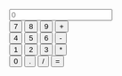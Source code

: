 <html>
<head>
<meta charset="utf-8">
<title>Calculator </title>
	<link rel="stylesheet" href="style.css">
</head>
<body>
	<script>
	function calcNumbers(result){
		form.displayResult.value=form.displayResult.value+result;	
	}
	</script>
	<div class="container">
		<form name="form">
		<div class="display">
			<input type="text" placeholder="0" name="displayResult" />
		</div>
			<div class="buttons">
			  <div class="row">
				<input type="button" name="b7" value="7" onClick="calcNumbers(b7.value)">
				  <input type="button" name="b8" value="8" onClick="calcNumbers(b8.value)">
				  <input type="button" name="b9" value="9" onClick="calcNumbers(b9.value)">
				  <input type="button" name="addb" value="+" onClick="calcNumbers(addb.value)">
				</div>
				<div class="row">
				<input type="button" name="b4" value="4" onClick="calcNumbers(b4.value)">
				  <input type="button" name="b5" value="5" onClick="calcNumbers(b5.value)">
				  <input type="button" name="b6" value="6" onClick="calcNumbers(b6.value)">
				  <input type="button" name="subb" value="-" onClick="calcNumbers(subb.value)">
				</div>
				<div class="row">
				<input type="button" name="b1" value="1" onClick="calcNumbers(b1.value)">
				  <input type="button" name="b2" value="2" onClick="calcNumbers(b2.value)">
				  <input type="button" name="b3" value="3" onClick="calcNumbers(b3.value)">
				  <input type="button" name="mulb" value="*" onClick="calcNumbers(mulb.value)">
				</div>
				<div class="row">
				<input type="button" name="b0" value="0" onClick="calcNumbers(b0.value)">
				  <input type="button" name="potb" value="." onClick="calcNumbers(potb.value)">
				  <input type="button" name="divb" value="/" onClick="calcNumbers(divb.value)">
				  <input type="button" class="red" value="=" onClick="displayResult.value=eval(displayResult.value)">
				</div>
			</div>
		</form>
	</div>
</body>
</html>
